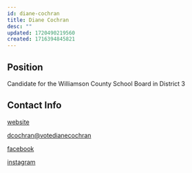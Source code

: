 ```yaml
---
id: diane-cochran
title: Diane Cochran
desc: ""
updated: 1720490219560
created: 1716394845821
---
```


## Position

Candidate for the Williamson County School Board in District 3

## Contact Info

[website](https://www.votedianecochran.com/)

<a href="mailto:dcochran@votedianecochran">dcochran@votedianecochran</a>

[facebook](https://www.facebook.com/vote.dianecochran)

[instagram](https://www.instagram.com/dianecochrand3/)
